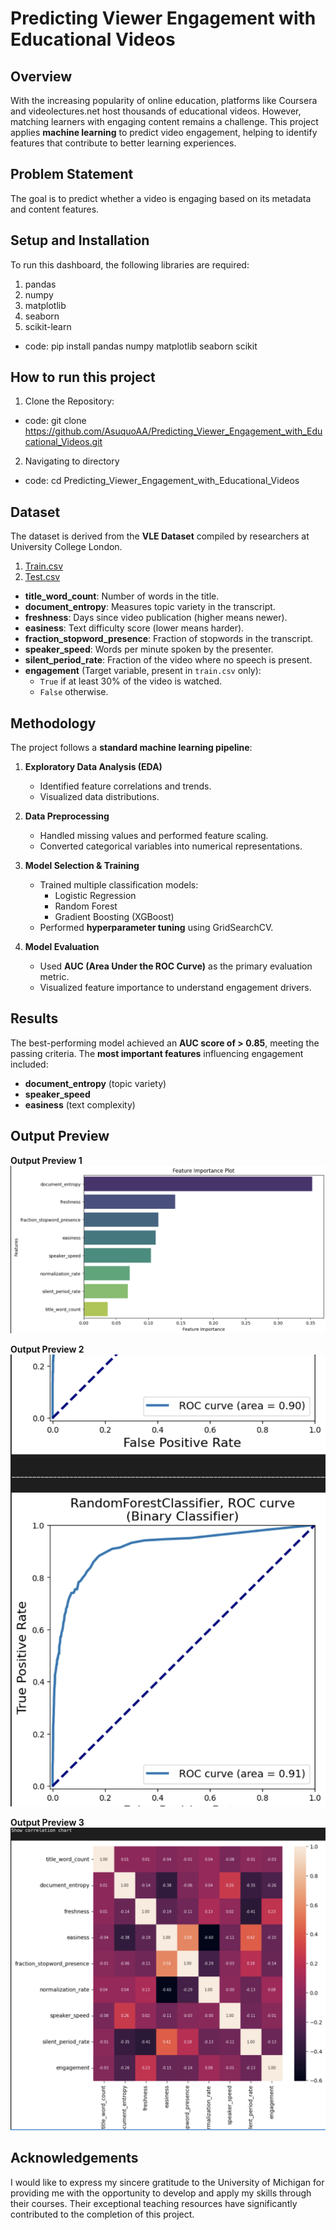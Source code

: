# Predicting Viewer Engagement with Educational Videos  

## Overview  
With the increasing popularity of online education, platforms like Coursera and videolectures.net host thousands of educational videos. However, matching learners with engaging content remains a challenge. This project applies **machine learning** to predict video engagement, helping to identify features that contribute to better learning experiences.  

## Problem Statement  
The goal is to predict whether a video is engaging based on its metadata and content features.

## Setup and Installation

To run this dashboard, the following libraries are required:
  1. pandas
  2. numpy
  3. matplotlib
  4. seaborn
  5. scikit-learn
- code: pip install pandas numpy matplotlib seaborn scikit

## How to run this project

1. Clone the Repository:
- code: git clone https://github.com/AsuquoAA/Predicting_Viewer_Engagement_with_Educational_Videos.git
2. Navigating to directory
- code: cd Predicting_Viewer_Engagement_with_Educational_Videos


## Dataset  
The dataset is derived from the **VLE Dataset** compiled by researchers at University College London.
1. <a href="https://github.com/AsuquoAA/Predicting_Viewer_Engagement_with_Educational_Videos/blob/main/train.csv">Train.csv</a> 
2. <a href="https://github.com/AsuquoAA/Predicting_Viewer_Engagement_with_Educational_Videos/blob/main/test.csv">Test.csv</a>  

- **title_word_count**: Number of words in the title.  
- **document_entropy**: Measures topic variety in the transcript.  
- **freshness**: Days since video publication (higher means newer).  
- **easiness**: Text difficulty score (lower means harder).  
- **fraction_stopword_presence**: Fraction of stopwords in the transcript.  
- **speaker_speed**: Words per minute spoken by the presenter.  
- **silent_period_rate**: Fraction of the video where no speech is present.  
- **engagement** (Target variable, present in `train.csv` only):  
  - `True` if at least 30% of the video is watched.  
  - `False` otherwise.  

## Methodology  
The project follows a **standard machine learning pipeline**:  

1. **Exploratory Data Analysis (EDA)**  
   - Identified feature correlations and trends.  
   - Visualized data distributions.
    
2. **Data Preprocessing**  
   - Handled missing values and performed feature scaling.  
   - Converted categorical variables into numerical representations.  

3. **Model Selection & Training**  
   - Trained multiple classification models:  
     - Logistic Regression  
     - Random Forest  
     - Gradient Boosting (XGBoost)  
   - Performed **hyperparameter tuning** using GridSearchCV.  

4. **Model Evaluation**  
   - Used **AUC (Area Under the ROC Curve)** as the primary evaluation metric.  
   - Visualized feature importance to understand engagement drivers.  

## Results  
The best-performing model achieved an **AUC score of > 0.85**, meeting the passing criteria. The **most important features** influencing engagement included:  
- **document_entropy** (topic variety)  
- **speaker_speed**  
- **easiness** (text complexity)  

## Output Preview

**Output Preview 1**
![Output Preview 1](https://github.com/AsuquoAA/Predicting_Viewer_Engagement_with_Educational_Videos/blob/main/Screenshot%202025-02-02%20at%2023.09.26.png)

**Output Preview 2**
![Output Preview 2](https://github.com/AsuquoAA/Predicting_Viewer_Engagement_with_Educational_Videos/blob/main/Screenshot%202025-02-02%20at%2023.10.34.png)

**Output Preview 3**
![Output Preview 3](https://github.com/AsuquoAA/Predicting_Viewer_Engagement_with_Educational_Videos/blob/main/Screenshot%202025-02-02%20at%2023.11.24.png)



## Acknowledgements
I would like to express my sincere gratitude to the University of Michigan for providing me with the opportunity to develop and apply my skills through their courses. Their exceptional teaching resources have significantly contributed to the completion of this project.

